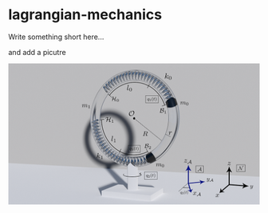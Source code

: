 # lagrangian-mechanics


Write something short here...


and add a picutre


![alt tag](https://raw.githubusercontent.com/filipstrand/lagrangian-mechanics/master/images/Boston_hoop.png)


